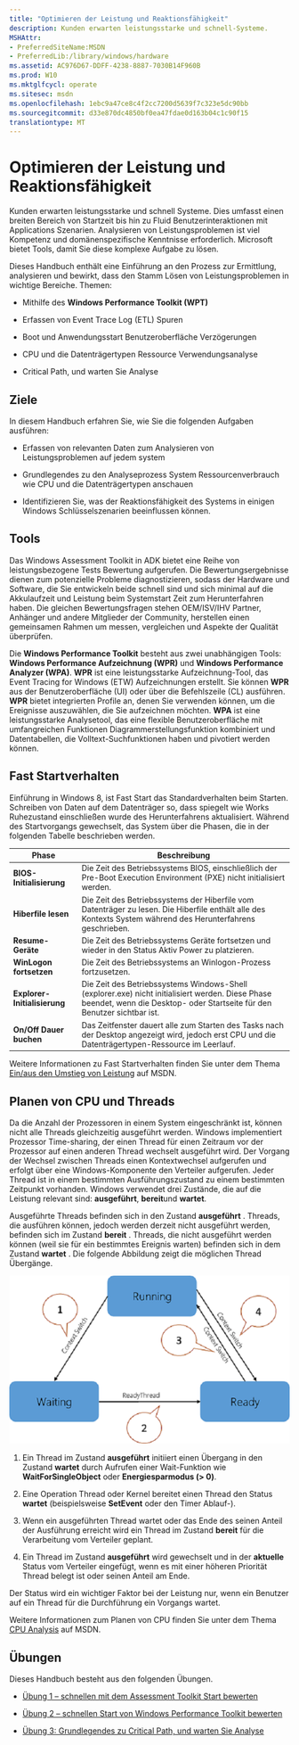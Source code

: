 ```yaml
---
title: "Optimieren der Leistung und Reaktionsfähigkeit"
description: Kunden erwarten leistungsstarke und schnell-Systeme.
MSHAttr:
- PreferredSiteName:MSDN
- PreferredLib:/library/windows/hardware
ms.assetid: AC976D67-DDFF-4238-8887-7030B14F960B
ms.prod: W10
ms.mktglfcycl: operate
ms.sitesec: msdn
ms.openlocfilehash: 1ebc9a47ce8c4f2cc7200d5639f7c323e5dc90bb
ms.sourcegitcommit: d33e870dc4850bf0ea47fdae0d163b04c1c90f15
translationtype: MT
---
```

# <a name="optimizing-performance-and-responsiveness"></a>Optimieren der Leistung und Reaktionsfähigkeit


Kunden erwarten leistungsstarke und schnell Systeme. Dies umfasst einen breiten Bereich von Startzeit bis hin zu Fluid Benutzerinteraktionen mit Applications Szenarien. Analysieren von Leistungsproblemen ist viel Kompetenz und domänenspezifische Kenntnisse erforderlich. Microsoft bietet Tools, damit Sie diese komplexe Aufgabe zu lösen.

Dieses Handbuch enthält eine Einführung an den Prozess zur Ermittlung, analysieren und bewirkt, dass den Stamm Lösen von Leistungsproblemen in wichtige Bereiche. Themen:

-   Mithilfe des **Windows Performance Toolkit (WPT)**

-   Erfassen von Event Trace Log (ETL) Spuren

-   Boot und Anwendungsstart Benutzeroberfläche Verzögerungen

-   CPU und die Datenträgertypen Ressource Verwendungsanalyse

-   Critical Path, und warten Sie Analyse

## <a name="goals"></a>Ziele


In diesem Handbuch erfahren Sie, wie Sie die folgenden Aufgaben ausführen:

-   Erfassen von relevanten Daten zum Analysieren von Leistungsproblemen auf jedem system

-   Grundlegendes zu den Analyseprozess System Ressourcenverbrauch wie CPU und die Datenträgertypen anschauen

-   Identifizieren Sie, was der Reaktionsfähigkeit des Systems in einigen Windows Schlüsselszenarien beeinflussen können.

## <a name="tools"></a>Tools


Das Windows Assessment Toolkit in ADK bietet eine Reihe von leistungsbezogene Tests Bewertung aufgerufen. Die Bewertungsergebnisse dienen zum potenzielle Probleme diagnostizieren, sodass der Hardware und Software, die Sie entwickeln beide schnell sind und sich minimal auf die Akkulaufzeit und Leistung beim Systemstart Zeit zum Herunterfahren haben. Die gleichen Bewertungsfragen stehen OEM/ISV/IHV Partner, Anhänger und andere Mitglieder der Community, herstellen einen gemeinsamen Rahmen um messen, vergleichen und Aspekte der Qualität überprüfen.

Die **Windows Performance Toolkit** besteht aus zwei unabhängigen Tools: **Windows Performance Aufzeichnung (WPR)** und **Windows Performance Analyzer (WPA)**. **WPR** ist eine leistungsstarke Aufzeichnung-Tool, das Event Tracing for Windows (ETW) Aufzeichnungen erstellt. Sie können **WPR** aus der Benutzeroberfläche (UI) oder über die Befehlszeile (CL) ausführen. **WPR** bietet integrierten Profile an, denen Sie verwenden können, um die Ereignisse auszuwählen, die Sie aufzeichnen möchten. **WPA** ist eine leistungsstarke Analysetool, das eine flexible Benutzeroberfläche mit umfangreichen Funktionen Diagrammerstellungsfunktion kombiniert und Datentabellen, die Volltext-Suchfunktionen haben und pivotiert werden können.

## <a name="fast-startup-behavior"></a>Fast Startverhalten


Einführung in Windows 8, ist Fast Start das Standardverhalten beim Starten. Schreiben von Daten auf dem Datenträger so, dass spiegelt wie Works Ruhezustand einschließen wurde des Herunterfahrens aktualisiert. Während des Startvorgangs gewechselt, das System über die Phasen, die in der folgenden Tabelle beschrieben werden.

| Phase                       | Beschreibung                                                                                                                                                  |
|-----------------------------|--------------------------------------------------------------------------------------------------------------------------------------------------------------|
| **BIOS-Initialisierung**     | Die Zeit des Betriebssystems BIOS, einschließlich der Pre-Boot Execution Environment (PXE) nicht initialisiert werden.                                              |
| **Hiberfile lesen**          | Die Zeit des Betriebssystems der Hiberfile vom Datenträger zu lesen. Die Hiberfile enthält alle des Kontexts System während des Herunterfahrens geschrieben.            |
| **Resume-Geräte**          | Die Zeit des Betriebssystems Geräte fortsetzen und wieder in den Status Aktiv Power zu platzieren.                                                           |
| **WinLogon fortsetzen**         | Die Zeit des Betriebssystems an Winlogon-Prozess fortzusetzen.                                                                                          |
| **Explorer-Initialisierung** | Die Zeit des Betriebssystems Windows-Shell (explorer.exe) nicht initialisiert werden. Diese Phase beendet, wenn die Desktop- oder Startseite für den Benutzer sichtbar ist. |
| **On/Off Dauer buchen**    | Das Zeitfenster dauert alle zum Starten des Tasks nach der Desktop angezeigt wird, jedoch erst CPU und die Datenträgertypen-Ressource im Leerlauf.                                 |

 

Weitere Informationen zu Fast Startverhalten finden Sie unter dem Thema [Ein/aus den Umstieg von Leistung](http://go.microsoft.com/fwlink/p/?linkid=619168) auf MSDN.

## <a name="cpu-scheduling-and-threads"></a>Planen von CPU und Threads


Da die Anzahl der Prozessoren in einem System eingeschränkt ist, können nicht alle Threads gleichzeitig ausgeführt werden. Windows implementiert Prozessor Time-sharing, der einen Thread für einen Zeitraum vor der Prozessor auf einen anderen Thread wechselt ausgeführt wird. Der Vorgang der Wechsel zwischen Threads einen Kontextwechsel aufgerufen und erfolgt über eine Windows-Komponente den Verteiler aufgerufen. Jeder Thread ist in einem bestimmten Ausführungszustand zu einem bestimmten Zeitpunkt vorhanden. Windows verwendet drei Zustände, die auf die Leistung relevant sind: **ausgeführt**, **bereit**und **wartet**.

Ausgeführte Threads befinden sich in den Zustand **ausgeführt** . Threads, die ausführen können, jedoch werden derzeit nicht ausgeführt werden, befinden sich im Zustand **bereit** . Threads, die nicht ausgeführt werden können (weil sie für ein bestimmtes Ereignis warten) befinden sich in dem Zustand **wartet** . Die folgende Abbildung zeigt die möglichen Thread Übergänge.

![Diagramm veranschaulicht die möglichen Thread Übergänge.](images/optimizingperformancelab1.png)

1.  Ein Thread im Zustand **ausgeführt** initiiert einen Übergang in den Zustand **wartet** durch Aufrufen einer Wait-Funktion wie **WaitForSingleObject** oder **Energiesparmodus (&gt; 0)**.

2.  Eine Operation Thread oder Kernel bereitet einen Thread den Status **wartet** (beispielsweise **SetEvent** oder den Timer Ablauf-).

3.  Wenn ein ausgeführten Thread wartet oder das Ende des seinen Anteil der Ausführung erreicht wird ein Thread im Zustand **bereit** für die Verarbeitung vom Verteiler geplant.

4.  Ein Thread im Zustand **ausgeführt** wird gewechselt und in der **aktuelle** Status vom Verteiler eingefügt, wenn es mit einer höheren Priorität Thread belegt ist oder seinen Anteil am Ende.

Der Status wird ein wichtiger Faktor bei der Leistung nur, wenn ein Benutzer auf ein Thread für die Durchführung ein Vorgangs wartet.

Weitere Informationen zum Planen von CPU finden Sie unter dem Thema [CPU Analysis](http://go.microsoft.com/fwlink/p/?linkid=619178) auf MSDN.

## <a name="exercises"></a>Übungen


Dieses Handbuch besteht aus den folgenden Übungen.

-   [Übung 1 – schnellen mit dem Assessment Toolkit Start bewerten](optimizing-performance-and-responsiveness-exercise-1.md)

-   [Übung 2 – schnellen Start von Windows Performance Toolkit bewerten](optimizing-performance-and-responsiveness-exercise-2.md)

-   [Übung 3: Grundlegendes zu Critical Path, und warten Sie Analyse](optimizing-performance-and-responsiveness-exercise-3.md)

 

 






